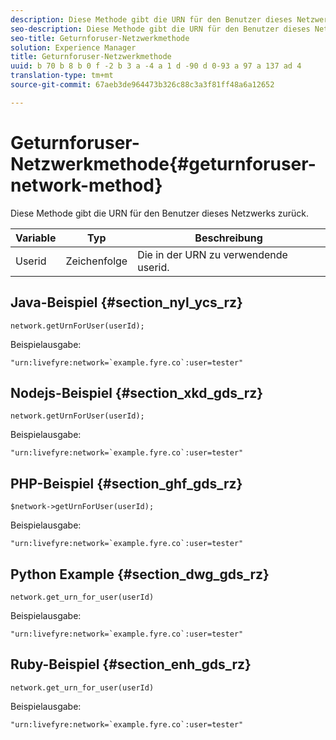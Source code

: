 ```yaml
---
description: Diese Methode gibt die URN für den Benutzer dieses Netzwerks zurück.
seo-description: Diese Methode gibt die URN für den Benutzer dieses Netzwerks zurück.
seo-title: Geturnforuser-Netzwerkmethode
solution: Experience Manager
title: Geturnforuser-Netzwerkmethode
uuid: b 70 b 8 b 0 f -2 b 3 a -4 a 1 d -90 d 0-93 a 97 a 137 ad 4
translation-type: tm+mt
source-git-commit: 67aeb3de964473b326c88c3a3f81ff48a6a12652

---
```



# Geturnforuser-Netzwerkmethode{#geturnforuser-network-method}

Diese Methode gibt die URN für den Benutzer dieses Netzwerks zurück.

| Variable | Typ | Beschreibung |
|--- |--- |--- |
| Userid | Zeichenfolge | Die in der URN zu verwendende userid. |

## Java-Beispiel {#section_nyl_ycs_rz}

```
network.getUrnForUser(userId);
```

Beispielausgabe:

```
"urn:livefyre:network=`example.fyre.co`:user=tester" 
```

## Nodejs-Beispiel {#section_xkd_gds_rz}

```
network.getUrnForUser(userId);
```

Beispielausgabe:

```
"urn:livefyre:network=`example.fyre.co`:user=tester" 
```

## PHP-Beispiel {#section_ghf_gds_rz}

```
$network->getUrnForUser(userId); 
```

Beispielausgabe:

```
"urn:livefyre:network=`example.fyre.co`:user=tester" 
```

## Python Example {#section_dwg_gds_rz}

```
network.get_urn_for_user(userId) 
```

Beispielausgabe:

```
"urn:livefyre:network=`example.fyre.co`:user=tester" 
```

## Ruby-Beispiel {#section_enh_gds_rz}

```
network.get_urn_for_user(userId) 
```

Beispielausgabe:

```
"urn:livefyre:network=`example.fyre.co`:user=tester" 
```

